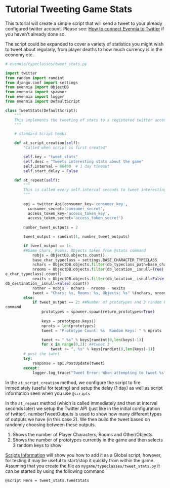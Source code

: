 # Tutorial Tweeting Game Stats


This tutorial will create a simple script that will send a tweet to your already configured twitter
account. Please see: [How to connect Evennia to Twitter](./How-to-connect-Evennia-to-Twitter) if you
haven't already done so.

The script could be expanded to cover a variety of statistics you might wish to tweet about
regularly, from player deaths to how much currency is in the economy etc.

```python
# evennia/typeclasses/tweet_stats.py

import twitter
from random import randint
from django.conf import settings
from evennia import ObjectDB
from evennia import spawner
from evennia import logger
from evennia import DefaultScript

class TweetStats(DefaultScript):
    """
    This implements the tweeting of stats to a registered twitter account
    """

    # standard Script hooks

    def at_script_creation(self):
        "Called when script is first created"

        self.key = "tweet_stats"
        self.desc = "Tweets interesting stats about the game"
        self.interval = 86400  # 1 day timeout
        self.start_delay = False
        
    def at_repeat(self):
        """
        This is called every self.interval seconds to tweet interesting stats about the game.
        """
        
        api = twitter.Api(consumer_key='consumer_key',
          consumer_secret='consumer_secret',
          access_token_key='access_token_key',
          access_token_secret='access_token_secret')
        
        number_tweet_outputs = 2

        tweet_output = randint(1, number_tweet_outputs)

        if tweet_output == 1:
        ##Game Chars, Rooms, Objects taken from @stats command
            nobjs = ObjectDB.objects.count()
            base_char_typeclass = settings.BASE_CHARACTER_TYPECLASS
            nchars = ObjectDB.objects.filter(db_typeclass_path=base_char_typeclass).count()
            nrooms = ObjectDB.objects.filter(db_location__isnull=True).exclude(db_typeclass_path=bas
e_char_typeclass).count()
            nexits = ObjectDB.objects.filter(db_location__isnull=False,
db_destination__isnull=False).count()
            nother = nobjs - nchars - nrooms - nexits
            tweet = "Chars: %s, Rooms: %s, Objects: %s" %(nchars, nrooms, nother)
        else:
            if tweet_output == 2: ##Number of prototypes and 3 random keys - taken from @spawn
command
                prototypes = spawner.spawn(return_prototypes=True)
            
                keys = prototypes.keys()
                nprots = len(prototypes)
                tweet = "Prototype Count: %s  Random Keys: " % nprots

                tweet += " %s" % keys[randint(0,len(keys)-1)]
                for x in range(0,2): ##tweet 3
                    tweet += ", %s" % keys[randint(0,len(keys)-1)]
        # post the tweet
        try:
            response = api.PostUpdate(tweet)
        except:
            logger.log_trace("Tweet Error: When attempting to tweet %s" % tweet)
```

In the `at_script_creation` method, we configure the script to fire immediately (useful for testing)
and setup the delay (1 day) as well as script information seen when you use `@scripts`

In the `at_repeat` method (which is called immediately and then at interval seconds later) we setup
the Twitter API (just like in the initial configuration of twitter).  numberTweetOutputs is used to
show how many different types of outputs we have (in this case 2).  We then build the tweet based on
randomly choosing between these outputs.

1. Shows the number of Player Characters, Rooms and Other/Objects
2. Shows the number of prototypes currently in the game and then selects 3 random keys to show

[Scripts Information](./Scripts) will show you how to add it as a Global script, however, for testing
it may be useful to start/stop it quickly from within the game.  Assuming that you create the file
as `mygame/typeclasses/tweet_stats.py` it can be started by using the following command

    @script Here = tweet_stats.TweetStats

